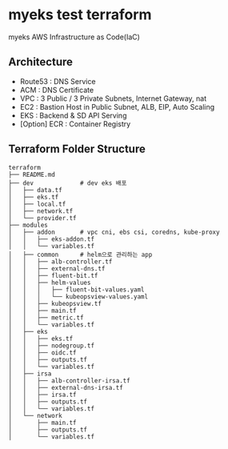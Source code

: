 # myeks test terraform
myeks AWS Infrastructure as Code(IaC)

## Architecture
- Route53 : DNS Service
- ACM : DNS Certificate
- VPC : 3 Public / 3 Private Subnets, Internet Gateway, nat
- EC2 : Bastion Host in Public Subnet, ALB, EIP, Auto Scaling
- EKS : Backend & SD API Serving
- [Option] ECR : Container Registry

## Terraform Folder Structure
```
terraform
├── README.md
├── dev             # dev eks 배포
│   ├── data.tf
│   ├── eks.tf
│   ├── local.tf
│   ├── network.tf
│   └── provider.tf
├── modules
│   ├── addon       # vpc cni, ebs csi, coredns, kube-proxy
│   │   ├── eks-addon.tf
│   │   └── variables.tf
│   ├── common      # helm으로 관리하는 app
│   │   ├── alb-controller.tf
│   │   ├── external-dns.tf
│   │   ├── fluent-bit.tf
│   │   ├── helm-values
│   │   │   ├── fluent-bit-values.yaml
│   │   │   └── kubeopsview-values.yaml
│   │   ├── kubeopsview.tf
│   │   ├── main.tf
│   │   ├── metric.tf
│   │   └── variables.tf
│   ├── eks         
│   │   ├── eks.tf
│   │   ├── nodegroup.tf
│   │   ├── oidc.tf
│   │   ├── outputs.tf
│   │   └── variables.tf
│   ├── irsa
│   │   ├── alb-controller-irsa.tf
│   │   ├── external-dns-irsa.tf
│   │   ├── irsa.tf
│   │   ├── outputs.tf
│   │   └── variables.tf
│   └── network
│       ├── main.tf
│       ├── outputs.tf
│       └── variables.tf